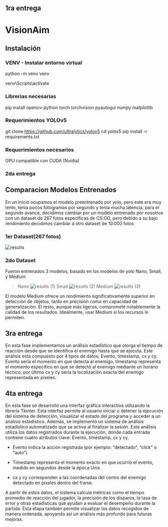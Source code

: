## 1ra entrega

# VisionAim

## Instalación

### VENV - Instalar entorno virtual

python -m venv venv

venv\Scripts\activate

### Librerias necesarias

pip install opencv-python torch torchvision pyautogui numpy matplotlib

### Requerimientos YOLOv5

git clone https://github.com/ultralytics/yolov5
cd yolov5
pip install -r requirements.txt

### Requerimientos necesarios

GPU compatible con CUDA (Nvidia)

### 2da entrega

## Comparacion Modelos Entrenados
En un inicio ocupamos el modelo preentrenado por yolo, pero este era muy lento, tenia pocos fotogramas por segundo y tenia mucha latencia, para el segundo avance, decidimos cambiar por un modelo entrenado por nosotros con un dataset de 267 fotos especificas de CS:GO, pero debido a su bajo rendimiento decidimos cambiar a otro dataset de 10.000 fotos
### 1er Dataset(267 fotos)
![results](https://github.com/user-attachments/assets/b4048bad-359d-4b74-8354-d2b2c9662bde)

### 2do Dataset
Fueron entrenados 3 modelos, basado en los modelos de yolo Nano, Small, y Medium

> Nano
![results (1)](https://github.com/user-attachments/assets/868f858c-0772-40a9-8a4d-b694dde1109f)
> Small
![results (2)](https://github.com/user-attachments/assets/11871e75-6f94-4b77-825f-eccc833ebe29)
> Medium
![results (3)](https://github.com/user-attachments/assets/440f0ec2-340b-4a0f-b173-9d71920088a1)

El modelo Medium ofrece un rendimiento significativamente superior en detección de objetos, tanto en precisión como en capacidad de generalización. El resto, aunque más ligeros, compromete notablemente la calidad de los resultados. Idealmente, usar Medium si los recursos lo permiten.

## 3ra entrega
En esta fase implementamos un análisis estadístico que otorga el tiempo de reacción desde que se identifica el enemigo hasta que se ejecuta. Este análisis está compuesto por 4 tipos de datos; Evento, timestamp, cx y cy. Evento sería el momento en que detecta al enemigo, timestamp representa el momento especifico en que se detectó al enemigo mediante un horario técnico, por último cx y cy sería la localización exacta del enemigo representada en pixeles. 


## 4ta entrega
En esta fase se desarrolló una interfaz gráfica interactiva utilizando la librería Tkinter. Esta interfaz permite al usuario iniciar o detener la ejecución del sistema de detección, visualizar el estado del programa y acceder a un análisis estadístico. Además, se implementó un sistema de análisis estadístico automatizado que se activa al finalizar la sesión. Este análisis utiliza los datos registrados durante la ejecución, donde cada entrada contiene cuatro atributos clave: Evento, timestamp, cx y cy.

- Evento indica la acción registrada (por ejemplo: “detectado”, “click” o “auto”).

- Timestamp representa el momento exacto en que ocurrió el evento, medido en segundos desde la época Unix.

- cx y cy corresponden a las coordenadas del centro del enemigo detectado en píxeles dentro del frame.

A partir de estos datos, el sistema calcula métricas como el tiempo promedio de reacción del jugador, la precisión de los disparos, la tasa de error y otras estadísticas que ayudan a evaluar el desempeño durante la partida. Esta etapa también permite visualizar los datos recogidos de manera ordenada, apoyando así un análisis más profundo para futuras mejoras.


